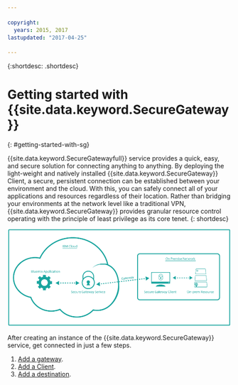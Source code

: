 ```yaml
---

copyright:
  years: 2015, 2017
lastupdated: "2017-04-25"

---
```

{:shortdesc: .shortdesc}

# Getting started with {{site.data.keyword.SecureGateway}}
{: #getting-started-with-sg}

{{site.data.keyword.SecureGatewayfull}} service provides a quick, easy, and secure solution for connecting anything to anything.  By deploying the light-weight and natively installed {{site.data.keyword.SecureGateway}} Client, a secure, persistent connection can be established between your environment and the cloud.  With this, you can safely connect all of your applications and resources regardless of their location.  Rather than bridging your environments at the network level like a traditional VPN, {{site.data.keyword.SecureGateway}} provides granular resource control operating with the principle of least privilege as its core tenet.
{: shortdesc}

![{{site.data.keyword.SecureGateway}} Architecture](./images/diagramSGW.png?raw=true "{{site.data.keyword.SecureGateway}} Architecture")

After creating an instance of the {{site.data.keyword.SecureGateway}} service, get connected in just a few steps.

1. [Add a gateway](./securegateway_gateway.html).
2. [Add a Client](./securegateway_client.html).
3. [Add a destination](./securegateway_destination.html).
